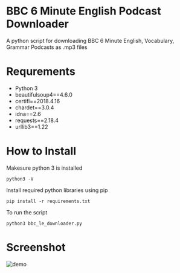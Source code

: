 # BBC 6 Minute English Podcast Downloader

A python script for downloading BBC 6 Minute English, Vocabulary, Grammar Podcasts as .mp3 files

# Requrements 

* Python 3
* beautifulsoup4==4.6.0
* certifi==2018.4.16
* chardet==3.0.4
* idna==2.6
* requests==2.18.4
* urllib3==1.22

# How to Install 

Makesure python 3 is installed 

`python3 -V`

Install required python libraries using pip

`pip install -r requirements.txt`

To run the script 

`python3 bbc_le_downloader.py`


# Screenshot

![demo](https://i.imgur.com/D5oxprO.png)
